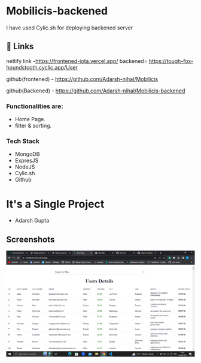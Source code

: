 # Mobilicis-backened
I have used Cylic.sh for deploying backened server

## 🔗 Links
netlify link -https://frontened-iota.vercel.app/
backened= https://tough-fox-houndstooth.cyclic.app/User

github(frontened) - https://github.com/Adarsh-nihal/Mobilicis 

github(Backened) - https://github.com/Adarsh-nihal/Mobilicis-backened

### Functionalities are:

* Home Page.
* filter & sorting.

### Tech Stack

* MongoDB
* ExpresJS
* NodeJS
* Cylic.sh
* Github

# It's a Single Project 
 * Adarsh Gupta
 



## Screenshots

![App Screenshot](https://github.com/Adarsh-nihal/Github-image/blob/main/Anthroplogie/Screenshot%20(1251).png?raw=true)






